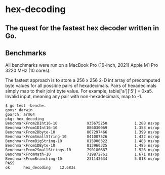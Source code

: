 # hex-decoding

## The quest for the fastest hex decoder written in Go. 
## Benchmarks
All benchmarks were run on a MacBook Pro (16-inch, 2021) Apple M1 Pro 3220 MHz (10 cores).

The fastest approach is to store a 256 x 256 2-D int array of precomputed byte values for all possible pairs of hexadecimals. Pairs of hexadecimals simply map to their joint byte value.
For example, table['a']['5'] = 0xa5. Invalid input, meaning any pair with non-hexadecimals, map to -1.

```azure
$ go test -bench=.
goos: darwin
goarch: arm64
pkg: hex_decoding
BenchmarkFrom2DInt16-10          	935675250	         1.288 ns/op
BenchmarkFrom1DInt16-10          	886030069	         1.353 ns/op
BenchmarkFrom2Dbyte-10           	867297466	         1.399 ns/op
BenchmarkFromSmallString-10      	841007526	         1.432 ns/op
BenchmarkFromBigString-10        	815906322	         1.483 ns/op
BenchmarkFrom1DByte-10           	813960325	         1.485 ns/op
BenchmarkFrom2SmallStrings-10    	790180687	         1.526 ns/op
BenchmarkFromMath-10             	719872761	         1.671 ns/op
BenchmarkFromBranching-10        	231143634	         5.018 ns/op
PASS
ok  	hex_decoding	12.683s
```